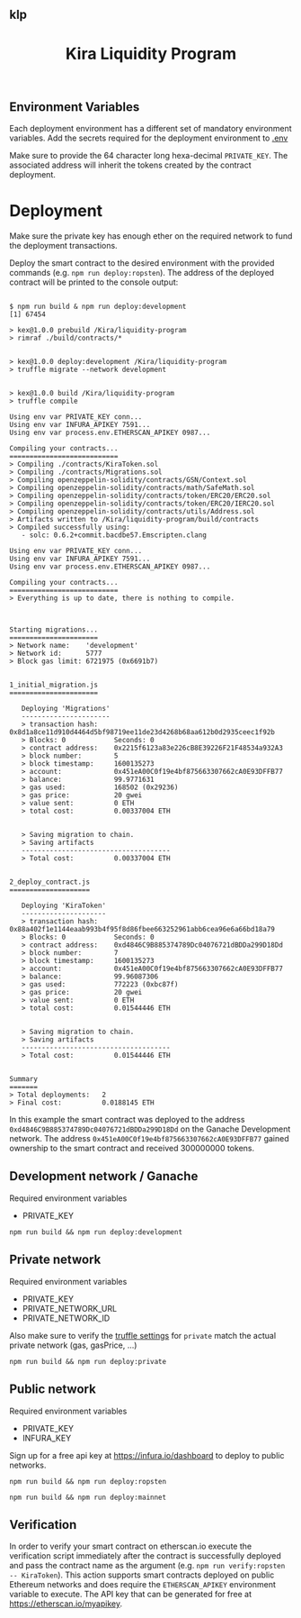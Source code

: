 ## klp

<div align="center">
  <h1>Kira Liquidity Program</h1>
  <br/>  
</div>

## Environment Variables

Each deployment environment has a different set of mandatory environment variables. Add the secrets required for the deployment environment to [.env](./.env)

Make sure to provide the 64 character long hexa-decimal `PRIVATE_KEY`. The associated address will inherit the tokens created by the contract deployment.

# Deployment

Make sure the private key has enough ether on the required network to fund the deployment transactions.

Deploy the smart contract to the desired environment with the provided commands (e.g. `npm run deploy:ropsten`). The address of the deployed contract will be printed to the console output:

```

$ npm run build & npm run deploy:development
[1] 67454

> kex@1.0.0 prebuild /Kira/liquidity-program
> rimraf ./build/contracts/*


> kex@1.0.0 deploy:development /Kira/liquidity-program
> truffle migrate --network development


> kex@1.0.0 build /Kira/liquidity-program
> truffle compile

Using env var PRIVATE_KEY conn...
Using env var INFURA_APIKEY 7591...
Using env var process.env.ETHERSCAN_APIKEY 0987...

Compiling your contracts...
===========================
> Compiling ./contracts/KiraToken.sol
> Compiling ./contracts/Migrations.sol
> Compiling openzeppelin-solidity/contracts/GSN/Context.sol
> Compiling openzeppelin-solidity/contracts/math/SafeMath.sol
> Compiling openzeppelin-solidity/contracts/token/ERC20/ERC20.sol
> Compiling openzeppelin-solidity/contracts/token/ERC20/IERC20.sol
> Compiling openzeppelin-solidity/contracts/utils/Address.sol
> Artifacts written to /Kira/liquidity-program/build/contracts
> Compiled successfully using:
   - solc: 0.6.2+commit.bacdbe57.Emscripten.clang

Using env var PRIVATE_KEY conn...
Using env var INFURA_APIKEY 7591...
Using env var process.env.ETHERSCAN_APIKEY 0987...

Compiling your contracts...
===========================
> Everything is up to date, there is nothing to compile.



Starting migrations...
======================
> Network name:    'development'
> Network id:      5777
> Block gas limit: 6721975 (0x6691b7)


1_initial_migration.js
======================

   Deploying 'Migrations'
   ----------------------
   > transaction hash:    0x8d1a8ce11d910d4464d5bf98719ee11de23d4268b68aa612b0d2935ceec1f92b
   > Blocks: 0            Seconds: 0
   > contract address:    0x2215f6123a83e226cB8E39226F21F48534a932A3
   > block number:        5
   > block timestamp:     1600135273
   > account:             0x451eA00C0f19e4bf875663307662cA0E93DFFB77
   > balance:             99.9771631
   > gas used:            168502 (0x29236)
   > gas price:           20 gwei
   > value sent:          0 ETH
   > total cost:          0.00337004 ETH


   > Saving migration to chain.
   > Saving artifacts
   -------------------------------------
   > Total cost:          0.00337004 ETH


2_deploy_contract.js
====================

   Deploying 'KiraToken'
   ---------------------
   > transaction hash:    0x88a402f1e1144eaab993b4f95f8d86fbee663252961abb6cea96e6a66bd18a79
   > Blocks: 0            Seconds: 0
   > contract address:    0xd4846C9B885374789Dc04076721dBDDa299D18Dd
   > block number:        7
   > block timestamp:     1600135273
   > account:             0x451eA00C0f19e4bf875663307662cA0E93DFFB77
   > balance:             99.96087306
   > gas used:            772223 (0xbc87f)
   > gas price:           20 gwei
   > value sent:          0 ETH
   > total cost:          0.01544446 ETH


   > Saving migration to chain.
   > Saving artifacts
   -------------------------------------
   > Total cost:          0.01544446 ETH


Summary
=======
> Total deployments:   2
> Final cost:          0.0188145 ETH
```

In this example the smart contract was deployed to the address `0xd4846C9B885374789Dc04076721dBDDa299D18Dd` on the Ganache Development network. The address `0x451eA00C0f19e4bf875663307662cA0E93DFFB77` gained ownership to the smart contract and received 300000000 tokens.

## Development network / Ganache

Required environment variables

- PRIVATE_KEY

```
npm run build && npm run deploy:development
```

## Private network

Required environment variables

- PRIVATE_KEY
- PRIVATE_NETWORK_URL
- PRIVATE_NETWORK_ID

Also make sure to verify the [truffle settings](./truffle-config.js) for `private` match the actual private network (gas, gasPrice, ...)

```
npm run build && npm run deploy:private
```

## Public network

Required environment variables

- PRIVATE_KEY
- INFURA_KEY

Sign up for a free api key at https://infura.io/dashboard to deploy to public networks.

```
npm run build && npm run deploy:ropsten
```

```
npm run build && npm run deploy:mainnet
```

## Verification

In order to verify your smart contract on etherscan.io execute the verification script immediately after the contract is successfully deployed and pass the contract name as the argument (e.g. `npm run verify:ropsten -- KiraToken`).
This action supports smart contracts deployed on public Ethereum networks and does require the `ETHERSCAN_APIKEY` environment variable to execute. The API key that can be generated for free at https://etherscan.io/myapikey.
